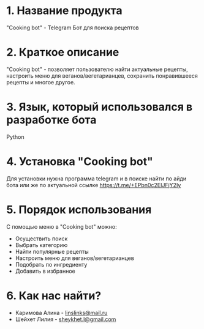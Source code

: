 # 1. Название продукта
"Cooking bot" - Telegram Бот для поиска рецептов 
# 2. Краткое описание 
"Cooking bot" - позволяет пользователю найти актуальные рецепты, настроить меню для веганов/вегетарианцев, сохранить понравившееся рецепты и многое другое.
# 3. Язык, который использовался в разработке бота
Python
# 4. Установка "Cooking bot" 
Для установки нужна программа telegram и в поиске найти по айди бота или же по актуальной ссылке https://t.me/+EPbn0c2EIJFjY2Iy
# 5. Порядок использования 
С помощью меню в "Cooking bot" можно:
* Осуществить поиск 
* Выбрать категорию 
* Найти популярные рецепты
* Настроить меню для веганов/вегетарианцев
* Подобрать по ингредиенту 
* Добавить в избранное
# 6. Как нас найти?
* Каримова Алина - linslinks@mail.ru
* Шейхет Лилия - sheykhet.l@gmail.com
